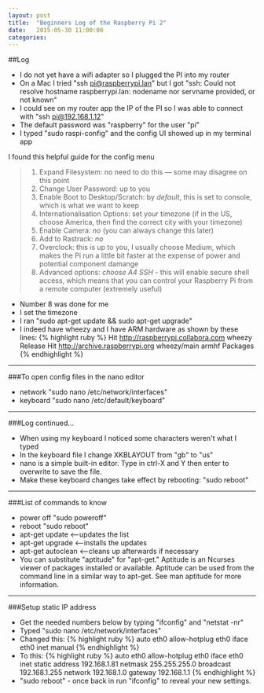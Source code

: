 ```yaml
---
layout: post
title:  "Beginners Log of the Raspberry Pi 2"
date:   2015-05-30 11:00:00
categories:
---
```


##Log

* I do not yet have a wifi adapter so I plugged the PI into my router
* On a Mac I tried "ssh pi@raspberrypi.lan" but I got "ssh: Could not resolve hostname raspberrypi.lan: nodename nor servname provided, or not known"
* I could see on my router app the IP of the PI so I was able to connect with "ssh pi@192.168.1.12"
* The default password was "raspberry" for the user "pi"
* I typed "sudo raspi-config" and the config UI showed up in my terminal app

I found this helpful guide for the config menu

> 1. Expand Filesystem: no need to do this — some may disagree on this point
> 2. Change User Password: up to you
> 3. Enable Boot to Desktop/Scratch: by _default_, this is set to console, which is what we want to keep
> 4. Internationalisation Options: set your timezone (if in the US, choose America, then find the correct city with your timezone)
> 5. Enable Camera: _no_ (you can always change this later)
> 6. Add to Rastrack: _no_
> 7. Overclock: this is up to you, I usually choose Medium, which makes the Pi run a little bit faster at the expense of power and potential component damange
> 8. Advanced options: _choose A4 SSH_ - this will enable secure shell access, which means that you can control your Raspberry Pi from a remote computer (extremely useful)

* Number 8 was done for me
* I set the timezone
* I ran "sudo apt-get update && sudo apt-get upgrade"
* I indeed have wheezy and I have ARM hardware as shown by these lines:
{% highlight ruby %}
Hit http://raspberrypi.collabora.com wheezy Release
Hit http://archive.raspberrypi.org wheezy/main armhf Packages
{% endhighlight %}

***

###To open config files in the nano editor

- network "sudo nano /etc/network/interfaces"
- keyboard "sudo nano /etc/default/keyboard"

***

###Log continued...

* When using my keyboard I noticed some characters weren't what I typed
* In the keyboard file I change XKBLAYOUT from "gb" to "us"
* nano is a simple built-in editor. Type in ctrl-X and Y then enter to overwrite to save the file.
* Make these keyboard changes take effect by rebooting: "sudo reboot"

***

###List of commands to know

* power off "sudo poweroff"
* reboot "sudo reboot"
* apt-get update   <--updates the list
* apt-get upgrade    <--installs the updates
* apt-get autoclean   <--cleans up afterwards if necessary
* You can substitute "aptitude" for "apt-get." Aptitude is an Ncurses viewer of packages installed or available. Aptitude can be used from the command line in a similar way to apt-get. See man aptitude for more information.

***

###Setup static IP address

* Get the needed numbers below by typing "ifconfig" and "netstat -nr"
* Typed "sudo nano /etc/network/interfaces"
* Changed this:
{% highlight ruby %}
auto eth0
allow-hotplug eth0
iface eth0 inet manual
{% endhighlight %}
* To this:
{% highlight ruby %}
auto eth0
allow-hotplug eth0
iface eth0 inet static
address 192.168.1.81
netmask 255.255.255.0
broadcast 192.168.1.255
network 192.168.1.0
gateway 192.168.1.1
{% endhighlight %}
* "sudo reboot" - once back in run "ifconfig" to reveal your new settings.


